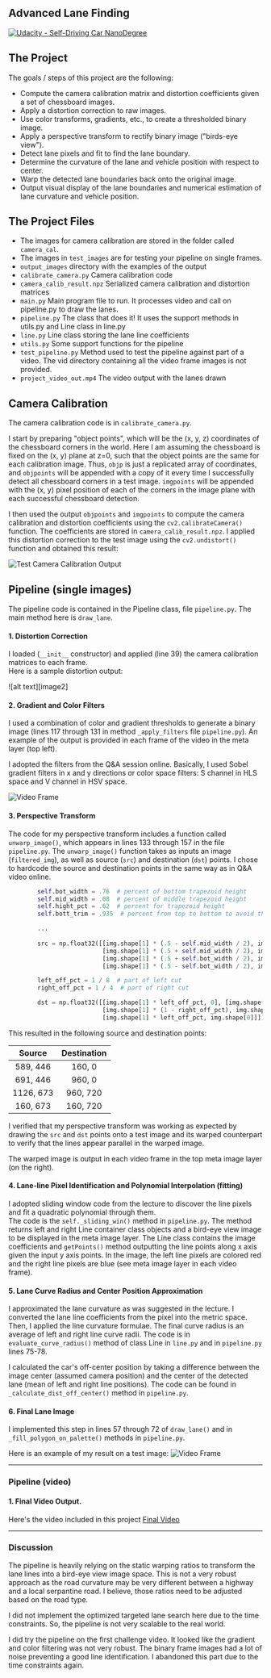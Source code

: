 ## Advanced Lane Finding
[![Udacity - Self-Driving Car NanoDegree](https://s3.amazonaws.com/udacity-sdc/github/shield-carnd.svg)](http://www.udacity.com/drive)

The Project
---

The goals / steps of this project are the following:

* Compute the camera calibration matrix and distortion coefficients given a set of chessboard images.
* Apply a distortion correction to raw images.
* Use color transforms, gradients, etc., to create a thresholded binary image.
* Apply a perspective transform to rectify binary image ("birds-eye view").
* Detect lane pixels and fit to find the lane boundary.
* Determine the curvature of the lane and vehicle position with respect to center.
* Warp the detected lane boundaries back onto the original image.
* Output visual display of the lane boundaries and numerical estimation of lane curvature and vehicle position.

The Project Files
---
- The images for camera calibration are stored in the folder called `camera_cal`.  
- The images in `test_images` are for testing your pipeline on single frames.  
- `output_images` directory with the examples of the output
- `calibrate_camera.py`     Camera calibration code
- `camera_calib_result.npz` Serialized camera calibration and distortion matrices
- `main.py`     Main program file to run.  It processes video and call on pipeline.py to draw the lanes.
- `pipeline.py` The class that does it!  It uses the support methods in utils.py and Line class in line.py
- `line.py`     Line class storing the lane line coefficients
- `utils.py`    Some support functions for the pipeline
- `test_pipeline.py`    Method used to test the pipeline against part of a video.  The vid directory containing all
    the video frame images is not provided.
- `project_video_out.mp4`   The video output with the lanes drawn

Camera Calibration
---

The camera calibration code is in `calibrate_camera.py`.

I start by preparing "object points", which will be the (x, y, z) coordinates of the chessboard corners in the world. 
Here I am assuming the chessboard is fixed on the (x, y) plane at z=0, such that the object points are the same for 
each calibration image.  Thus, `objp` is just a replicated array of coordinates, and `objpoints` will be appended 
with a copy of it every time I successfully detect all chessboard corners in a test image.  `imgpoints` will be 
appended with the (x, y) pixel position of each of the corners in the image plane with each successful chessboard 
detection.  

I then used the output `objpoints` and `imgpoints` to compute the camera calibration and distortion coefficients 
using the `cv2.calibrateCamera()` function.  The coefficients are stored in `camera_calib_result.npz`. I applied this 
distortion correction to the test image using the `cv2.undistort()` function and obtained this result: 

![Test Camera Calibration Output](./output_images/camera_calibration_test.jpg)

Pipeline (single images)
---

The pipeline code is contained in the Pipeline class, file `pipeline.py`.  The main method here is `draw_lane`.

#### 1. Distortion Correction

I loaded (`__init__` constructor) and applied (line 39) the camera calibration matrices to each frame.  
Here is a sample distortion output:

![alt text][image2]

#### 2. Gradient and Color Filters

I used a combination of color and gradient thresholds to generate a binary image (lines 117 through 131 in method 
`_apply_filters` file `pipeline.py`).  An example of the output is provided in each frame of the video in the meta 
layer (top left).

I adopted the filters from the Q&A session online.  Basically, I used Sobel gradient filters in x and y directions or
color space filters: S channel in HLS space and V channel in HSV space.

![Video Frame](./output_images/video_frame.jpg)

#### 3. Perspective Transform 

The code for my perspective transform includes a function called `unwarp_image()`, which appears in lines 133 through 
157 in the file `pipeline.py`.  The `unwarp_image()` function takes as inputs an image (`filtered_img`), as well as 
source (`src`) and destination (`dst`) points.  I chose to hardcode the source and destination points in the same way
as in Q&A video online.

```python
        self.bot_width = .76  # percent of bottom trapezoid height
        self.mid_width = .08  # percent of middle trapezoid height
        self.hight_pct = .62  # percent for trapezoid height
        self.bott_trim = .935  # percent from top to bottom to avoid the car hood

        ...
        
        src = np.float32([[img.shape[1] * (.5 - self.mid_width / 2), img.shape[0] * self.hight_pct],
                          [img.shape[1] * (.5 + self.mid_width / 2), img.shape[0] * self.hight_pct],
                          [img.shape[1] * (.5 + self.bot_width / 2), img.shape[0] * self.bott_trim],
                          [img.shape[1] * (.5 - self.bot_width / 2), img.shape[0] * self.bott_trim]])

        left_off_pct = 1 / 8  # part of left cut
        right_off_pct = 1 / 4  # part of right cut

        dst = np.float32([[img.shape[1] * left_off_pct, 0], [img.shape[1] * (1 - right_off_pct), 0],
                          [img.shape[1] * (1 - right_off_pct), img.shape[0]],
                          [img.shape[1] * left_off_pct, img.shape[0]]])
```

This resulted in the following source and destination points:

| Source        | Destination   | 
|:-------------:|:-------------:| 
| 589, 446      | 160, 0        | 
| 691, 446      | 960, 0        |
| 1126, 673     | 960, 720      |
| 160, 673      | 160, 720      |

I verified that my perspective transform was working as expected by drawing the `src` and `dst` points onto a test 
image and its warped counterpart to verify that the lines appear parallel in the warped image.

The warped image is output in each video frame in the top meta image layer (on the right).

#### 4. Lane-line Pixel Identification and Polynomial Interpolation (fitting)

I adopted sliding window code from the lecture to discover the line pixels and fit a quadratic polynomial through them.  
The code is the `self._sliding_win()` method in `pipeline.py`.  The method returns left and right Line container class 
objects and a bird-eye view image to be displayed in the meta image layer.  The Line class contains the image 
coefficients and `getPoints()` method outputting the line points along x axis given the input y axis points.
In the image, the left line pixels are colored red and the right line pixels are blue (see meta image layer in each 
video frame).

#### 5. Lane Curve Radius and Center Position Approximation

I approximated the lane curvature as was suggested in the lecture.  I converted the lane line coefficients from the 
pixel into the metric space.  Then, I applied the line curvature formulae.  The final curve radius is an average of left
and right line curve radii.  The code is in `evaluate_curve_radius()` method of class Line in `line.py` and in 
`pipeline.py` lines 75-78.

I calculated the car's off-center position by taking a difference between the image center (assumed camera position)
and the center of the detected lane (mean of left and right line positions).  The code can be found in 
`_calculate_dist_off_center()` method in `pipeline.py`.

#### 6. Final Lane Image

I implemented this step in lines 57 through 72 of `draw_lane()` and in `_fill_polygon_on_palette()` methods in 
`pipeline.py`.  

Here is an example of my result on a test image:
![Video Frame](./output_images/video_frame.jpg)

---

### Pipeline (video)

#### 1. Final Video Output.  

Here's the video included in this project [Final Video](./project_video_out.mp4)

---

### Discussion

The pipeline is heavily relying on the static warping ratios to transform the lane lines into a bird-eye view image 
space.  This is not a very robust approach as the road curvature may be very different between a highway and a local
serpantine road.  I believe, those ratios need to be adjusted based on the road type.

I did not implement the optimized targeted lane search here due to the time constraints.  So, the pipeline is not very
scalable to the real world.

I did try the pipeline on the first challenge video.  It looked like the gradient and color filtering was not very
robust.  The binary frame images had a lot of noise preventing a good line identification.  I abandoned this part due 
to the time constraints again.

